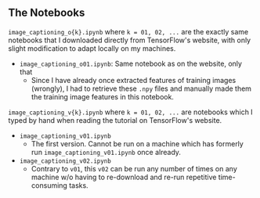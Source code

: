 


## The Notebooks
`image_captioning_o{k}.ipynb` where `k = 01, 02, ...` are the exactly same notebooks that I downloaded directly
from TensorFlow's website, with only slight modification to adapt locally on my machines.
- `image_captioning_o01.ipynb`: Same notebook as on the website, only that
  - Since I have already once extracted features of training images (wrongly),
    I had to retrieve these `.npy` files and manually made them the training image features in this notebook.

`image_captioning_v{k}.ipynb` where `k = 01, 02, ...` are notebooks which I typed by hand when reading the tutorial on
TensorFlow's website.
- `image_captioning_v01.ipynb`
  - The first version. Cannot be run on a machine which has formerly run `image_captioning_v01.ipynb` once already.
- `image_captioning_v02.ipynb`
  - Contrary to `v01`, this `v02` can be run any number of times on any machine w/o having to
    re-download and re-run repetitive time-consuming tasks.


